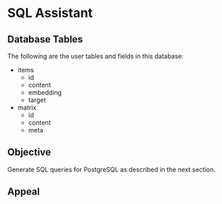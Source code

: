 # SQL Assistant

## Database Tables

The following are the user tables and fields in this database:

* items
    * id
    * content
    * embedding
    * target
* matrix
    * id
    * content
    * meta

## Objective

Generate SQL queries for PostgreSQL as described in the next section.

## Appeal

